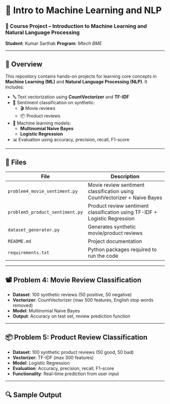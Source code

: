 # 📘 Intro to Machine Learning and NLP

### 🧠 Course Project – Introduction to Machine Learning and Natural Language Processing  
**Student**: Kumar Sarthak
**Program**: *Mtech BME*  

---

## 🧠 Overview

This repository contains hands-on projects for learning core concepts in **Machine Learning (ML)** and **Natural Language Processing (NLP)**. It includes:

- 🔤 Text vectorization using **CountVectorizer** and **TF-IDF**
- 💬 Sentiment classification on synthetic:
  - 🎬 Movie reviews
  - 📦 Product reviews
- 🧠 Machine learning models:
  - **Multinomial Naive Bayes**
  - **Logistic Regression**
- 📊 Evaluation using accuracy, precision, recall, F1-score

---

## 📁 Files

| File | Description |
|------|-------------|
| `problem4_movie_sentiment.py` | Movie review sentiment classification using CountVectorizer + Naive Bayes |
| `problem5_product_sentiment.py` | Product review sentiment classification using TF-IDF + Logistic Regression |
| `dataset_generator.py` | Generates synthetic movie/product reviews |
| `README.md` | Project documentation |
| `requirements.txt` | Python packages required to run the code |

---

## 📽️ Problem 4: Movie Review Classification

- **Dataset**: 100 synthetic reviews (50 positive, 50 negative)
- **Vectorizer**: CountVectorizer (max 500 features, English stop words removed)
- **Model**: Multinomial Naive Bayes
- **Output**: Accuracy on test set, review prediction function

---

## 📦 Problem 5: Product Review Classification

- **Dataset**: 100 synthetic product reviews (50 good, 50 bad)
- **Vectorizer**: TF-IDF (max 300 features)
- **Model**: Logistic Regression
- **Evaluation**: Accuracy, precision, recall, F1-score
- **Functionality**: Real-time prediction from user input

---

## 🔍 Sample Output

